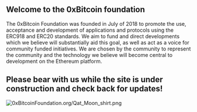 ## Welcome to the 0xBitcoin foundation

The 0xBitcoin Foundation was founded in July of 2018 to promote the use, acceptance and development of applications and protocols using the ERC918 and ERC20 standards. We aim to fund and direct developments which we believe will substantially aid this goal, as well as act as a voice for community funded initiatives. We are chosen by the community to represent the community and the technology we believe will become central to development on the Ethereum platform. 

## Please bear with us while the site is under construction and check back for updates!

<img src="0xBitcoinFoundation.org/Qat_Moon_shirt.png" alt=" 0xBitcoinFoundation.org/Qat_Moon_shirt.png ">
